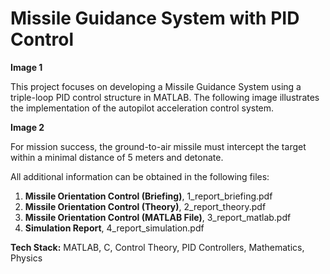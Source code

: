 # Missile Guidance System with PID Control

**Image 1**

This project focuses on developing a Missile Guidance System using a triple-loop PID control structure in MATLAB. The following image illustrates the implementation of the autopilot acceleration control system.

**Image 2**

For mission success, the ground-to-air missile must intercept the target within a minimal distance of 5 meters and detonate.

All additional information can be obtained in the following files:

1. **Missile Orientation Control (Briefing)**, 1_report_briefing.pdf
2. **Missile Orientation Control (Theory)**, 2_report_theory.pdf
3. **Missile Orientation Control (MATLAB File)**, 3_report_matlab.pdf
4. **Simulation Report**, 4_report_simulation.pdf

**Tech Stack:** MATLAB, C, Control Theory, PID Controllers, Mathematics, Physics
